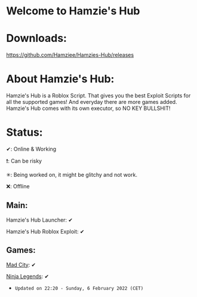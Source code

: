 # Welcome to Hamzie's Hub

# Downloads:

https://github.com/Hamziee/Hamzies-Hub/releases

# About Hamzie's Hub:

Hamzie's Hub is a Roblox Script. That gives you the best Exploit Scripts for all the supported games! And everyday there are more games added. Hamzie's Hub comes with its own executor, so NO KEY BULLSHIT!

# Status:
>
✔: Online & Working
>
❗: Can be risky
>
✳: Being worked on, it might be glitchy and not work.
>
❌: Offline

## Main:
>
Hamzie's Hub Launcher: ✔
>
Hamzie's Hub Roblox Exploit: ✔

## Games:
>
[Mad City](https://www.roblox.com/games/1224212277/Mad-City): ✔
>
[Ninja Legends](https://www.roblox.com/games/3956818381/Ninja-Legends): ✔
>
* `Updated on 22:20 - Sunday, 6 February 2022 (CET)`


